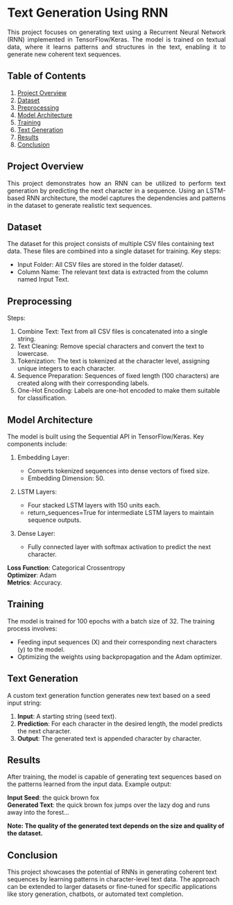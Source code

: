 # **Text Generation Using RNN**

<p align="justify">
  This project focuses on generating text using a Recurrent Neural Network (RNN) implemented in       TensorFlow/Keras. The model is trained on textual data, where it learns patterns and structures     in the text, enabling it to generate new coherent text sequences.
</p>

## **Table of Contents**

1. [Project Overview](project-overview)
2. [Dataset](dataset)
3. [Preprocessing](preprocessing)
4. [Model Architecture](model-architecture)
5. [Training](training)
6. [Text Generation](text-generation)
7. [Results](results)
8. [Conclusion](conclusion)

## **Project Overview**

<p align="justify">
  This project demonstrates how an RNN can be utilized to perform text generation by predicting   the next character in a sequence. Using an LSTM-based RNN architecture, the model captures      the dependencies and patterns in the dataset to generate realistic text sequences.
</p>

## **Dataset**

The dataset for this project consists of multiple CSV files containing text data. These files are combined into a single dataset for training. Key steps:

* Input Folder: All CSV files are stored in the folder dataset/.
* Column Name: The relevant text data is extracted from the column named Input Text.

## **Preprocessing**

Steps:

1. Combine Text: Text from all CSV files is concatenated into a single string.
2. Text Cleaning: Remove special characters and convert the text to lowercase.
3. Tokenization: The text is tokenized at the character level, assigning unique integers to each character.
4. Sequence Preparation: Sequences of fixed length (100 characters) are created along with their corresponding labels.
5. One-Hot Encoding: Labels are one-hot encoded to make them suitable for classification.

## **Model Architecture**

The model is built using the Sequential API in TensorFlow/Keras. Key components include:

1. Embedding Layer:
   * Converts tokenized sequences into dense vectors of fixed size.
   * Embedding Dimension: 50.
   
2. LSTM Layers:
   * Four stacked LSTM layers with 150 units each.
   * return_sequences=True for intermediate LSTM layers to maintain sequence outputs.

3. Dense Layer:
   * Fully connected layer with softmax activation to predict the next character.

**Loss Function**: Categorical Crossentropy
<br>
**Optimizer**: Adam
<br>
**Metrics**: Accuracy.

## **Training**

The model is trained for 100 epochs with a batch size of 32. The training process involves:

* Feeding input sequences (X) and their corresponding next characters (y) to the model.
* Optimizing the weights using backpropagation and the Adam optimizer.

## **Text Generation**

A custom text generation function generates new text based on a seed input string:

1. **Input**: A starting string (seed text).
2. **Prediction**: For each character in the desired length, the model predicts the next character.
3. **Output**: The generated text is appended character by character.

## **Results**

After training, the model is capable of generating text sequences based on the patterns learned from the input data. Example output:

**Input Seed**: the quick brown fox
<br>
**Generated Text**: the quick brown fox jumps over the lazy dog and runs away into the forest...

**Note: The quality of the generated text depends on the size and quality of the dataset.**

## **Conclusion**

This project showcases the potential of RNNs in generating coherent text sequences by learning patterns in character-level text data. The approach can be extended to larger datasets or fine-tuned for specific applications like story generation, chatbots, or automated text completion.
